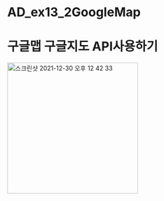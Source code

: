 # AD_ex13_2GoogleMap

# 구글맵 구글지도 API사용하기 

<img width="298" alt="스크린샷 2021-12-30 오후 12 42 33" src="https://user-images.githubusercontent.com/88240177/147719960-1dad3f4f-0683-40ad-9666-f99c447bf51c.png">
